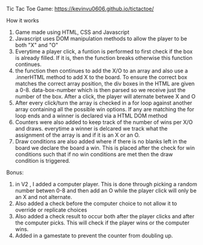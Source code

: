 Tic Tac Toe Game:
https://kevinvu0606.github.io/tictactoe/


How it works
1. Game made using HTML, CSS and Javascript
2. Javascript uses DOM manipulation methods to allow the player to be both "X" and "O"
3.  Everytime a player click, a funtion is performed to first check if the box is already filled. If it is, then the function breaks otherwise this function continues.
4. the function then continues to add the X/O to an array and also use a .innerHTML method to add X to the board. To ensure the correct box matches the correct array position, the div boxes in the HTML are given a 0-8. data-box-number which is then parsed so we receive just the number of the box. After a click, the player will aternate betwee X and O
5. After every click/turn the array is checked in a for loop against another array containing all the possible win options. If any are matching the for loop ends and a winner is declared via a HTML DOM method
6.  Counters were also added to keep track of the number of wins per X/O and draws. everytime a winner is delcared we track what the assignment of the array is and if it is an X or an O.
7.  Draw conditions are also added where if there is no blanks left in the board we declare the board a win. This is placed after the check for win conditions such that if no win conditions are met then the draw condition is triggered.

Bonus:
1. in V2 , I added a computer player. This is done through picking a random number betwen 0-8 and then add an O while the player click will only be an X and not alternate. 
2. Also added a check before the computer choice to not allow it to override or replicate choices
3. Also added a check result to occur both after the player clicks and after the computer picks. This will check if the player wins or the computer wins. 
3. Added in a gamestate to prevent the counter from doubling up. 


